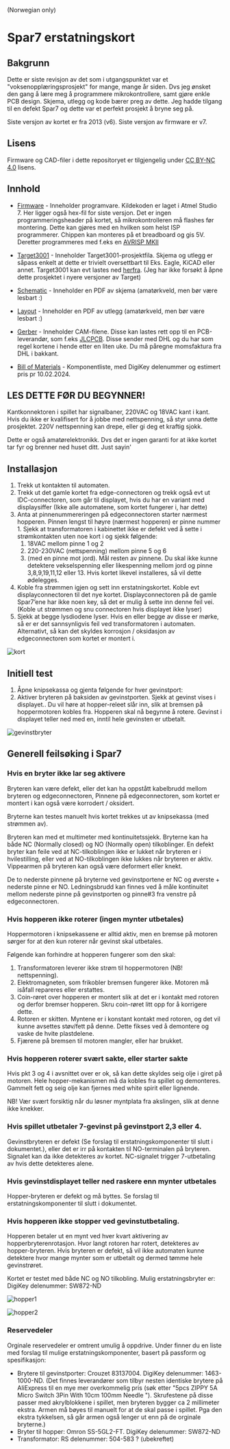 (Norwegian only)
# Spar7 erstatningskort

## Bakgrunn

Dette er siste revisjon av det som i utgangspunktet var et "voksenopplæringsprosjekt" for mange, mange år siden. Dvs jeg ønsket den gang å lære meg å programmere mikrokontrollere, samt gjøre enkle PCB design. Skjema, utlegg og kode bærer preg av dette. Jeg hadde tilgang til en defekt Spar7 og dette var et perfekt prosjekt å bryne seg på.


Siste versjon av kortet er fra 2013 (v6). Siste versjon av firmware er v7.

## Lisens

Firmware og CAD-filer i dette repositoryet er tilgjengelig under [CC BY-NC 4.0](https://creativecommons.org/licenses/by-nc/4.0/) lisens.

## Innhold

* [Firmware](Firmware) - Inneholder programvare. Kildekoden er laget i Atmel Studio 7. Her ligger også hex-fil for siste versjon. Det er ingen programmeringsheader på kortet, så mikrokontrolleren må flashes før montering. Dette kan gjøres med en hvilken som helst ISP programmerer. Chippen kan monteres på et breadboard og gis 5V. Deretter programmeres med f.eks en [AVRISP MKII](https://www.microchip.com/en-us/development-tool/atavrisp2)

* [Target3001](Target3001) - Inneholder Target3001-prosjektfila. Skjema og utlegg er såpass enkelt at dette er trivielt oversettbart til Eks. Eagle, KiCAD eller annet. Target3001 kan evt lastes ned [herfra](https://ibfriedrich.com/en/index.html). (Jeg har ikke forsøkt å åpne dette prosjektet i nyere versjoner av Target)

* [Schematic](Schematic) - Inneholder en PDF av skjema (amatørkveld, men bør være lesbart :)

* [Layout](Layout) - Inneholder en PDF av utlegg (amatørkveld, men bør være lesbart :)

* [Gerber](Gerber) - Inneholder CAM-filene. Disse kan lastes rett opp til en PCB-leverandør, som f.eks [JLCPCB](https://jlcpcb.com/). Disse sender med DHL og du har som regel kortene i hende etter en liten uke. Du må påregne momsfaktura fra DHL i bakkant.

* [Bill of Materials](bill_of_materials.pdf) - Komponentliste, med DigiKey delenummer og estimert pris pr 10.02.2024.


## LES DETTE FØR DU BEGYNNER!

Kantkonnektoren i spillet har signalbaner, 220VAC og 18VAC kant i kant. Hvis du ikke er kvalifisert for å jobbe med nettspenning, så styr unna dette prosjektet. 220V nettspenning kan drepe, eller gi deg et kraftig sjokk.

Dette er også amatørelektronikk. Dvs det er ingen garanti for at ikke kortet tar fyr og brenner ned huset ditt. Just sayin'

## Installasjon

1. Trekk ut kontakten til automaten.
1. Trekk ut det gamle kortet fra edge-connectoren og trekk også evt ut IDC-connectoren, som går til displayet, hvis du har en variant med displaysiffer (Ikke alle automatene, som kortet fungerer i, har dette)
1. Anta at pinnenummereringen på edgeconnectoren starter nærmest hopperen. Pinnen lengst til høyre (nærmest hopperen) er pinne nummer 1. Sjekk at transformatoren i kabinettet ikke er defekt ved å sette i strømkontakten uten noe kort i og sjekk følgende:  
    1. 18VAC mellom pinne 1 og 2  
    1.  220-230VAC (nettspenning) mellom pinne 5 og 6
    1. (med en pinne mot jord). Mål resten av pinnene. Du skal ikke kunne detektere vekselspenning eller likespenning mellom jord og pinne 3,8,9,19,11,12 eller 13. Hvis kortet likevel installeres, så vil dette ødelegges.
1. Koble fra strømmen igjen og sett inn erstatningskortet. Koble evt displayconnectoren til det nye kortet. Displayconnectoren på de gamle Spar7’ene har ikke noen key, så det er mulig å sette inn denne feil vei. (Koble ut strømmen og snu connectoren hvis displayet ikke lyser)
1. Sjekk at begge lysdiodene lyser. Hvis en eller begge av disse er mørke, så er er det sannsynligvis feil ved transformatoren i automaten. Alternativt, så kan det skyldes korrosjon / oksidasjon av edgeconnectoren som kortet er montert i.

![kort](Pictures/kort.png)

## Initiell test

1. Åpne knipsekassa og gjenta følgende for hver gevinstport:
1. Aktiver bryteren på baksiden av gevinstporten. Sjekk at gevinst vises i displayet.. Du vil høre at hopper-releet slår inn, slik at bremsen på hoppermotoren kobles fra. Hopperen skal nå begynne å rotere. Gevinst i displayet teller ned med en, inntil hele gevinsten er utbetalt.

![gevinstbryter](Pictures/gevinstport.png)

## Generell feilsøking i Spar7

### Hvis en bryter ikke lar seg aktivere

Bryteren kan være defekt, eller det kan ha oppstått kabelbrudd mellom bryteren og edgeconnectoren, Pinnene på edgeconnectoren, som kortet er montert i kan også være korrodert / oksidert.

Bryterne kan testes manuelt hvis kortet trekkes ut av knipsekassa (med strømmen av).

Bryteren kan med et multimeter med kontinuitetssjekk. Bryterne kan ha både NC (Normally closed) og NO (Normally open) tilkoblinger. En defekt bryter kan feile ved at NC-tilkoblingen ikke er lukket når bryteren er i hvilestilling, eller ved at NO-tilkoblingen ikke lukkes når bryteren er aktiv. Vippearmen på bryteren kan også være deformert eller knekt.

De to nederste pinnene på bryterne ved gevinstportene er NC og øverste + nederste pinne er NO. Ledningsbrudd kan finnes ved å måle kontinuitet mellom nederste pinne på gevinstporten og pinne#3 fra venstre på edgeconnectoren.

### Hvis hopperen ikke roterer (ingen mynter utbetales)

Hoppermotoren i knipsekassene er alltid aktiv, men en bremse på motoren sørger for at den kun roterer når gevinst skal utbetales.

Følgende kan forhindre at hopperen fungerer som den skal:

1. Transformatoren leverer ikke strøm til hoppermotoren (NB! nettspenning).
1. Elektromagneten, som frikobler bremsen fungerer ikke. Motoren må isåfall repareres eller erstattes.
1. Coin-røret over hopperen er montert slik at det er i kontakt med rotoren og derfor bremser hopperen. Skru coin-røret litt opp for å korrigere dette.
1. Rotoren er skitten. Myntene er i konstant kontakt med rotoren, og det vil kunne avsettes støv/fett på denne. Dette fikses ved å demontere og vaske de hvite plastdelene.
1. Fjærene på bremsen til motoren mangler, eller har brukket.

### Hvis hopperen roterer svært sakte, eller starter sakte

Hvis pkt 3 og 4 i avsnittet over er ok, så kan dette skyldes seig olje i giret på motoren. Hele hopper-mekanismen må da kobles fra spillet og demonteres. Gammelt fett og seig olje kan fjernes med white spirit eller lignende.

NB! Vær svært forsiktig når du løsner myntplata fra akslingen, slik at denne ikke knekker.

### Hvis spillet utbetaler 7-gevinst på gevinstport 2,3 eller 4.

Gevinstbryteren er defekt (Se forslag til erstatningskomponenter til slutt i dokumentet.), eller det er irr på kontakten til NO-terminalen på bryteren. Signalet kan da ikke detekteres av kortet. NC-signalet trigger 7-utbetaling av hvis dette detekteres alene.

### Hvis gevinstdisplayet teller ned raskere enn mynter utbetales
Hopper-bryteren er defekt og må byttes. Se forslag til erstatningskomponenter til slutt i dokumentet.

### Hvis hopperen ikke stopper ved gevinstutbetaling.
Hopperen betaler ut en mynt ved hver kvart aktivering av hopperbryterenrotasjon. Hvor langt rotoren har rotert, detekteres av hopper-bryteren. Hvis bryteren er defekt, så vil ikke automaten kunne detektere hvor mange mynter som er utbetalt og dermed tømme hele gevinstrøret.

Kortet er testet med både NC og NO tilkobling. Mulig erstatningsbryter er: DigiKey delenummer: SW872-ND

![hopper1](Pictures/hopper_topp.png)

![hopper2](Pictures/hopper_underside.png)

### Reservedeler

Orginale reservedeler er omtrent umulig å oppdrive. Under finner du en liste med forslag til mulige erstatningskomponenter, basert på passform og spesifikasjon:

* Brytere til gevinstporter: Crouzet 83137004. DigiKey delenummer: 1463-1000-ND. (Det finnes leverandører som tilbyr nesten identiske brytere på AliExpress til en mye mer overkommelig pris (søk etter "5pcs ZIPPY 5A Micro Switch 3Pin With 10cm 100mm Needle "). Skrufestene på disse passer med akrylblokkene i spillet, men bryteren bygger ca 2 millimeter ekstra. Armen må bøyes til manuelt for at de skal passe i spillet. Pga den ekstra tykkelsen, så går armen også lenger ut enn på de orginale bryterne.)
* Bryter til hopper: Omron SS-5GL2-FT. DigiKey delenummer: SW872-ND
* Transformator: RS delenummer: 504-583 ? (ubekreftet)

